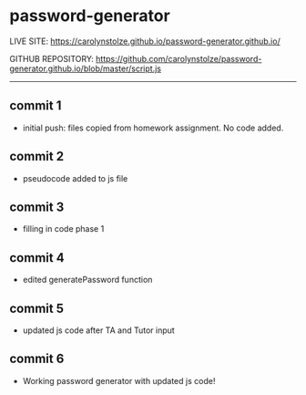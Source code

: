 # password-generator

LIVE SITE:
https://carolynstolze.github.io/password-generator.github.io/

GITHUB REPOSITORY:
https://github.com/carolynstolze/password-generator.github.io/blob/master/script.js

- - -

## commit 1
- initial push: files copied from homework assignment. No code added.

## commit 2
- pseudocode added to js file

## commit 3
- filling in code phase 1

## commit 4
- edited generatePassword function

## commit 5
- updated js code after TA and Tutor input

## commit 6
- Working password generator with updated js code!